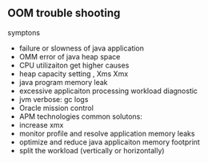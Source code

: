 ## OOM trouble shooting
symptons
* failure or slowness of java application
* OMM error of java heap space
* CPU utilizaiton get higher
causes
* heap capacity setting , Xms Xmx
* java program memory leak
* excessive applicaiton processing workload
diagnostic
* jvm verbose: gc logs
* Oracle mission control
* APM technologies
common solutons:
* increase xmx
* monitor profile and resolve application memory leaks
* optimize and reduce java applicaiton memory footprint
* split the workload (vertically or horizontally)
